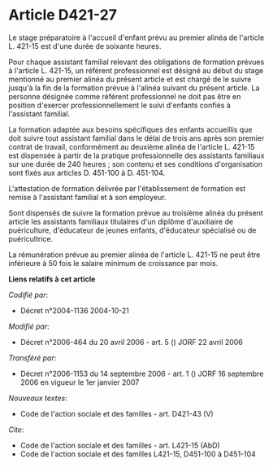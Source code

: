 # Article D421-27

Le stage préparatoire à l'accueil d'enfant prévu au premier alinéa de l'article L. 421-15 est d'une durée de soixante heures.

Pour chaque assistant familial relevant des obligations de formation prévues à l'article L. 421-15, un référent professionnel
est désigné au début du stage mentionné au premier alinéa du présent article et est chargé de le suivre jusqu'à la fin de la
formation prévue à l'alinéa suivant du présent article. La personne désignée comme référent professionnel ne doit pas être en
position d'exercer professionnellement le suivi d'enfants confiés à l'assistant familial.

La formation adaptée aux besoins spécifiques des enfants accueillis que doit suivre tout assistant familial dans le délai de
trois ans après son premier contrat de travail, conformément au deuxième alinéa de l'article L. 421-15 est dispensée à partir
de la pratique professionnelle des assistants familiaux sur une durée de 240 heures ; son contenu et ses conditions
d'organisation sont fixés aux articles D. 451-100 à D. 451-104.

L'attestation de formation délivrée par l'établissement de formation est remise à l'assistant familial et à son employeur.

Sont dispensés de suivre la formation prévue au troisième alinéa du présent article les assistants familiaux titulaires d'un
diplôme d'auxiliaire de puériculture, d'éducateur de jeunes enfants, d'éducateur spécialisé ou de puéricultrice.

La rémunération prévue au premier alinéa de l'article L. 421-15 ne peut être inférieure à 50 fois le salaire minimum de
croissance par mois.

**Liens relatifs à cet article**

_Codifié par_:

  - Décret n°2004-1136 2004-10-21

_Modifié par_:

  - Décret n°2006-464 du 20 avril 2006 - art. 5 () JORF 22 avril 2006

_Transféré par_:

  - Décret n°2006-1153 du 14 septembre 2006 - art. 1 () JORF 16 septembre 2006 en vigueur le 1er janvier 2007

_Nouveaux textes_:

  - Code de l'action sociale et des familles - art. D421-43 (V)

_Cite_:

  - Code de l'action sociale et des familles - art. L421-15 (AbD)
  - Code de l'action sociale et des familles L421-15, D451-100 à D451-104
